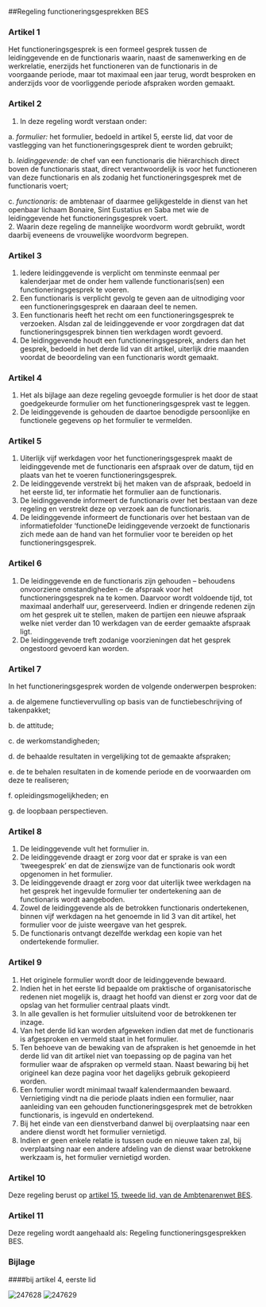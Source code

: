 <meta http-equiv='Content-Type' content='text/html; charset=utf-8' />

##Regeling functioneringsgesprekken BES

### Artikel  1  

Het functioneringsgesprek is een formeel gesprek tussen de leidinggevende en de functionaris waarin, naast de samenwerking en de werkrelatie, enerzijds het functioneren van de functionaris in de voorgaande periode, maar tot maximaal een jaar terug, wordt besproken en anderzijds voor de voorliggende periode afspraken worden gemaakt. 

### Artikel  2  

1.  In deze regeling wordt verstaan onder: 

a.  *formulier:* het formulier, bedoeld in artikel 5, eerste lid, dat voor de vastlegging van het functioneringsgesprek dient te worden gebruikt;  

b.  *leidinggevende:* de chef van een functionaris die hiërarchisch direct boven de functionaris staat, direct verantwoordelijk is voor het functioneren van deze functionaris en als zodanig het functioneringsgesprek met de functionaris voert;  

c.  *functionaris:* de ambtenaar of daarmee gelijkgestelde in dienst van het openbaar lichaam Bonaire, Sint Eustatius en Saba met wie de leidinggevende het functioneringsgesprek voert.     
2.  Waarin deze regeling de mannelijke woordvorm wordt gebruikt, wordt daarbij eveneens de vrouwelijke woordvorm begrepen.  

### Artikel  3  

1.  Iedere leidinggevende is verplicht om tenminste eenmaal per kalenderjaar met de onder hem vallende functionaris(sen) een functioneringsgesprek te voeren.   
2.  Een functionaris is verplicht gevolg te geven aan de uitnodiging voor een functioneringsgesprek en daaraan deel te nemen.   
3.  Een functionaris heeft het recht om een functioneringsgesprek te verzoeken. Alsdan zal de leidinggevende er voor zorgdragen dat dat functioneringsgesprek binnen tien werkdagen wordt gevoerd.   
4.  De leidinggevende houdt een functioneringsgesprek, anders dan het gesprek, bedoeld in het derde lid van dit artikel, uiterlijk drie maanden voordat de beoordeling van een functionaris wordt gemaakt.  

### Artikel  4  

1.  Het als bijlage aan deze regeling gevoegde formulier is het door de staat goedgekeurde formulier om het functioneringsgesprek vast te leggen.   
2.  De leidinggevende is gehouden de daartoe benodigde persoonlijke en functionele gegevens op het formulier te vermelden.  

### Artikel  5  

1.  Uiterlijk vijf werkdagen voor het functioneringsgesprek maakt de leidinggevende met de functionaris een afspraak over de datum, tijd en plaats van het te voeren functioneringsgesprek.   
2.  De leidinggevende verstrekt bij het maken van de afspraak, bedoeld in het eerste lid, ter informatie het formulier aan de functionaris.   
3.  De leidinggevende informeert de functionaris over het bestaan van deze regeling en verstrekt deze op verzoek aan de functionaris.   
4.  De leidinggevende informeert de functionaris over het bestaan van de informatiefolder ‘functioneDe leidinggevende verzoekt de functionaris zich mede aan de hand van het formulier voor te bereiden op het functioneringsgesprek.  

### Artikel  6  

1.  De leidinggevende en de functionaris zijn gehouden – behoudens onvoorziene omstandigheden – de afspraak voor het functioneringsgesprek na te komen. Daarvoor wordt voldoende tijd, tot maximaal anderhalf uur, gereserveerd. Indien er dringende redenen zijn om het gesprek uit te stellen, maken de partijen een nieuwe afspraak welke niet verder dan 10 werkdagen van de eerder gemaakte afspraak ligt.   
2.  De leidinggevende treft zodanige voorzieningen dat het gesprek ongestoord gevoerd kan worden.  

### Artikel  7  

In het functioneringsgesprek worden de volgende onderwerpen besproken: 

a. de algemene functievervulling op basis van de functiebeschrijving of takenpakket;  

b. de attitude;  

c. de werkomstandigheden;  

d. de behaalde resultaten in vergelijking tot de gemaakte afspraken;  

e. de te behalen resultaten in de komende periode en de voorwaarden om deze te realiseren;  

f. opleidingsmogelijkheden; en  

g. de loopbaan perspectieven.   

### Artikel  8  

1.  De leidinggevende vult het formulier in.   
2.  De leidinggevende draagt er zorg voor dat er sprake is van een ‘tweegesprek’ en dat de zienswijze van de functionaris ook wordt opgenomen in het formulier.   
3.  De leidinggevende draagt er zorg voor dat uiterlijk twee werkdagen na het gesprek het ingevulde formulier ter ondertekening aan de functionaris wordt aangeboden.   
4.  Zowel de leidinggevende als de betrokken functionaris ondertekenen, binnen vijf werkdagen na het genoemde in lid 3 van dit artikel, het formulier voor de juiste weergave van het gesprek.   
5.  De functionaris ontvangt dezelfde werkdag een kopie van het ondertekende formulier.  

### Artikel  9  

1.  Het originele formulier wordt door de leidinggevende bewaard.   
2.  Indien het in het eerste lid bepaalde om praktische of organisatorische redenen niet mogelijk is, draagt het hoofd van dienst er zorg voor dat de opslag van het formulier centraal plaats vindt.   
3.  In alle gevallen is het formulier uitsluitend voor de betrokkenen ter inzage.   
4.  Van het derde lid kan worden afgeweken indien dat met de functionaris is afgesproken en vermeld staat in het formulier.   
5.  Ten behoeve van de bewaking van de afspraken is het genoemde in het derde lid van dit artikel niet van toepassing op de pagina van het formulier waar de afspraken op vermeld staan. Naast bewaring bij het origineel kan deze pagina voor het dagelijks gebruik gekopieerd worden.   
6.  Een formulier wordt minimaal twaalf kalendermaanden bewaard. Vernietiging vindt na die periode plaats indien een formulier, naar aanleiding van een gehouden functioneringsgesprek met de betrokken functionaris, is ingevuld en ondertekend.   
7.  Bij het einde van een dienstverband danwel bij overplaatsing naar een andere dienst wordt het formulier vernietigd.   
8.  Indien er geen enkele relatie is tussen oude en nieuwe taken zal, bij overplaatsing naar een andere afdeling van de dienst waar betrokkene werkzaam is, het formulier vernietigd worden.  

### Artikel  10  

Deze regeling berust op [artikel 15, tweede lid, van de Ambtenarenwet BES](../../../../../wet-BES/ambtenarenwet/bes/BWBR0028215/README.md). 

### Artikel  11  

Deze regeling wordt aangehaald als: Regeling functioneringsgesprekken BES. 

### Bijlage  

####bij artikel 4, eerste lid 

![247628](http://wetten.overheid.nl/Illustration/247628)
![247629](http://wetten.overheid.nl/Illustration/247629)

